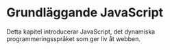 # Grundläggande JavaScript

Detta kapitel introducerar JavaScript, det dynamiska programmeringsspråket som ger liv åt webben.
